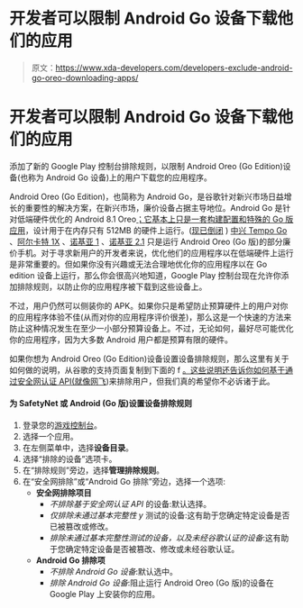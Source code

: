 # 开发者可以限制 Android Go 设备下载他们的应用

> 原文：<https://www.xda-developers.com/developers-exclude-android-go-oreo-downloading-apps/>

# 开发者可以限制 Android Go 设备下载他们的应用

添加了新的 Google Play 控制台排除规则，以限制 Android Oreo (Go Edition)设备(也称为 Android Go 设备)上的用户下载您的应用程序。

Android Oreo (Go Edition)，也简称为 Android Go，是谷歌针对新兴市场日益增长的重要性的解决方案，在新兴市场，廉价设备占据主导地位。Android Go 是针对低端硬件优化的 Android 8.1 Oreo[；它基本上只是一套](https://www.xda-developers.com/android-go-optimizes-android-o-to-run-on-low-end-devices/)[构建配置和特殊的 Go 版应用](https://www.xda-developers.com/android-go-old-android-8-1-oreo/)，设计用于在内存只有 512MB 的硬件上运行。([现已倒闭](https://www.xda-developers.com/zte-no-longer-qualcomm-smartphones-threatening-axon-9/) ) [中兴 Tempo Go](https://www.xda-developers.com/zte-announces-blade-v9-blade-v9-vita-tempo-go/) 、[阿尔卡特 1X](https://www.xda-developers.com/alcatel-alcatel-5-3-1-series-smartphones-1t-10-7-tablets-1x-android-go-phone/) 、[诺基亚 1](https://forum.xda-developers.com/nokia-1) 、[诺基亚 2.1](https://www.xda-developers.com/nokia-5-1-nokia-3-1-nokia-2-1-announced/) 只是运行 Android Oreo (Go 版)的部分廉价手机。对于寻求新用户的开发者来说，优化他们的应用程序以在低端硬件上运行是非常重要的。但如果你没有兴趣或无法合理地优化你的应用程序以在 Go edition 设备上运行，那么你会很高兴地知道，Google Play 控制台现在允许你添加排除规则，以防止你的应用程序被下载到这些设备上。

不过，用户仍然可以侧装你的 APK。如果你只是希望防止预算硬件上的用户对你的应用程序体验不佳(从而对你的应用程序评价很差)，那么这是一个快速的方法来防止这种情况发生在至少一小部分预算设备上。不过，无论如何，最好尽可能优化你的应用程序，因为大多数 Android 用户都是预算有限的硬件。

如果你想为 Android Oreo (Go Edition)设备设置设备排除规则，那么这里有关于如何做的说明，从谷歌的支持页面复制到下面的 f [。这些说明还告诉你如何基于通过安全网认证 API(就像](https://support.google.com/googleplay/android-developer/answer/7353455#safetynet)[网飞](https://www.xda-developers.com/netflixs-safetynet-exclusion-is-actually-a-new-feature-in-the-google-play-console/))来排除用户，但我们真的希望你不必诉诸于此。

#### 为 SafetyNet 或 Android (Go 版)设置设备排除规则

1.  登录您的[游戏控制台](https://play.google.com/apps/publish/)。
2.  选择一个应用。
3.  在左侧菜单中，选择**设备目录**。
4.  选择“排除的设备”选项卡。
5.  在“排除规则”旁边，选择**管理排除规则**。
6.  在“安全网排除”或“Android Go 排除”旁边，选择一个选项:
    *   **安全网排除项目**
        *   *不排除基于安全网认证 API* 的设备:默认选择。
        *   *仅排除未通过基本完整性* *y* 测试的设备:这有助于您确定特定设备是否已被篡改或修改。
        *   *排除未通过基本完整性测试的设备，以及未经谷歌认证的设备*:这有助于您确定特定设备是否被篡改、修改或未经谷歌认证。
    *   **Android Go 排除项**
        *   *不排除 Android Go 设备*:默认选中。
        *   *排除 Android Go 设备*:阻止运行 Android Oreo (Go 版)的设备在 Google Play 上安装你的应用。